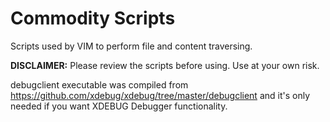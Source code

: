 Commodity Scripts
======================

Scripts used by VIM to perform file and content traversing.

**DISCLAIMER:** Please review the scripts before using.  Use at your own risk.

debugclient executable was compiled from https://github.com/xdebug/xdebug/tree/master/debugclient and it's only needed if you want XDEBUG Debugger functionality.




